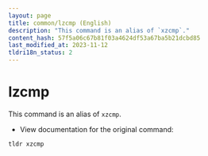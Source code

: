 ```yaml
---
layout: page
title: common/lzcmp (English)
description: "This command is an alias of `xzcmp`."
content_hash: 57f5a06c67b81f03a4624df53a67ba5b21dcbd85
last_modified_at: 2023-11-12
tldri18n_status: 2
---
```

# lzcmp

This command is an alias of `xzcmp`.

- View documentation for the original command:

`tldr xzcmp`
